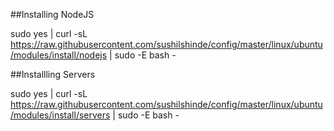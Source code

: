 
##Installing NodeJS

sudo yes | curl -sL https://raw.githubusercontent.com/sushilshinde/config/master/linux/ubuntu/modules/install/nodejs | sudo -E bash -

##Installling Servers

sudo yes | curl -sL https://raw.githubusercontent.com/sushilshinde/config/master/linux/ubuntu/modules/install/servers | sudo -E bash -
